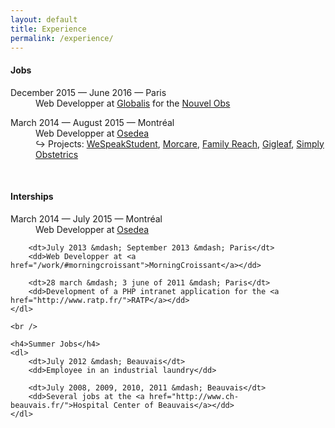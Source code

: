 ```yaml
---
layout: default
title: Experience
permalink: /experience/
---
```


<div id="page-experience">
    <h4>Jobs</h4>
    <dl>
        <dt>December 2015 &mdash; June 2016 &mdash; Paris</dt>
        <dd>Web Developper at <a href="https://www.globalis-ms.com/">Globalis</a> for the <a href="/work/#nouvelobs">Nouvel Obs</a></dd>
    </dl>
    <dl>
        <dt>March 2014 &mdash; August 2015 &mdash; Montréal</dt>
        <dd>
            Web Developper at <a href="http://osedea.com/">Osedea</a><br />
            &#8618; Projects: <a href="/work/#wespeakstudent">WeSpeakStudent</a>, <a href="/work/#morcare">Morcare</a>, <a href="/work/#family-reach">Family Reach</a>, <a href="/work/#gigleaf">Gigleaf</a>, <a href="/work/#simply-obstetrics">Simply Obstetrics</a>
        </dd>
    </dl>
    <br />
    <h4>Interships</h4>
    <dl>
        <dt>March 2014 &mdash; July 2015 &mdash; Montréal</dt>
        <dd>Web Developper at <a href="http://osedea.com/">Osedea</a></dd>

        <dt>July 2013 &mdash; September 2013 &mdash; Paris</dt>
        <dd>Web Developper at <a href="/work/#morningcroissant">MorningCroissant</a></dd>

        <dt>28 march &mdash; 3 june of 2011 &mdash; Paris</dt>
        <dd>Development of a PHP intranet application for the <a href="http://www.ratp.fr/">RATP</a></dd>
    </dl>

    <br />

    <h4>Summer Jobs</h4>
    <dl>
        <dt>July 2012 &mdash; Beauvais</dt>
        <dd>Employee in an industrial laundry</dd>

        <dt>July 2008, 2009, 2010, 2011 &mdash; Beauvais</dt>
        <dd>Several jobs at the <a href="http://www.ch-beauvais.fr/">Hospital Center of Beauvais</a></dd>
    </dl>
</div>
